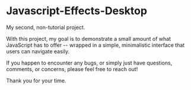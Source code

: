 # Javascript-Effects-Desktop

My second, non-tutorial project.

With this project, my goal is to demonstrate a small amount of what JavaScript has to offer -- wrapped in a simple, minimalistic interface that users can navigate easily.


If you happen to encounter any bugs, or simply just have questions, comments, or concerns, please feel free to reach out!




Thank you for your time.
